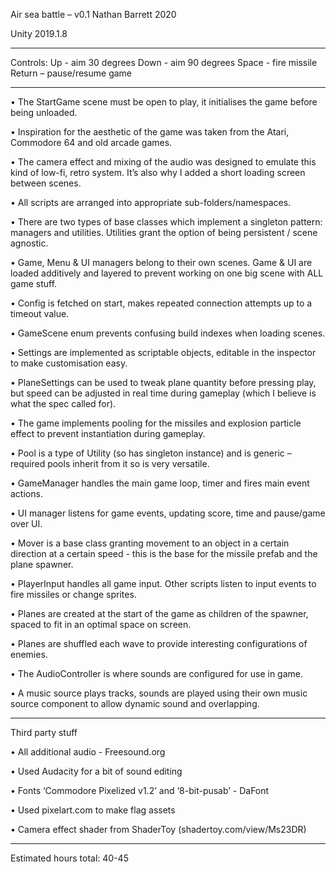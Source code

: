 Air sea battle – v0.1
Nathan Barrett 
2020

Unity 2019.1.8

_______________


Controls:
Up - aim 30 degrees
Down - aim 90 degrees
Space - fire missile
Return – pause/resume game

_______________


• The StartGame scene must be open to play, it initialises the game before being unloaded.

• Inspiration for the aesthetic of the game was taken from the Atari, Commodore 64 and old arcade games.

• The camera effect and mixing of the audio was designed to emulate this kind of low-fi, retro system. It’s also why I added a short loading screen between scenes. 

• All scripts are arranged into appropriate sub-folders/namespaces.

• There are two types of base classes which implement a singleton pattern: managers and utilities. Utilities grant the option of being persistent / scene agnostic.

• Game, Menu & UI managers belong to their own scenes. Game & UI are loaded additively and layered to prevent working on one big scene with ALL game stuff. 

• Config is fetched on start, makes repeated connection attempts up to a timeout value.

• GameScene enum prevents confusing build indexes when loading scenes. 

• Settings are implemented as scriptable objects, editable in the inspector to make customisation easy.

• PlaneSettings can be used to tweak plane quantity before pressing play, but speed can be adjusted in real time during gameplay (which I believe is what the spec called for).

• The game implements pooling for the missiles and explosion particle effect to prevent instantiation during gameplay.

• Pool is a type of Utility (so has singleton instance) and is generic – required pools inherit from it so is very versatile.

• GameManager handles the main game loop, timer and fires main event actions.

• UI manager listens for game events, updating score, time and pause/game over UI.
 
• Mover is a base class granting movement to an object in a certain direction at a certain speed - this is the base for the missile prefab and the plane spawner.

• PlayerInput handles all game input. Other scripts listen to input events to fire missiles or change sprites.

• Planes are created at the start of the game as children of the spawner, spaced to fit in an optimal space on screen.

• Planes are shuffled each wave to provide interesting configurations of enemies.

• The AudioController is where sounds are configured for use in game.

• A music source plays tracks, sounds are played using their own music source component to allow dynamic sound and overlapping.

_______________

Third party stuff

• All additional audio - Freesound.org

• Used Audacity for a bit of sound editing

• Fonts ‘Commodore Pixelized v1.2’ and ‘8-bit-pusab’ - DaFont

• Used pixelart.com to make flag assets

• Camera effect shader from ShaderToy (shadertoy.com/view/Ms23DR) 

_______________

Estimated hours total: 40-45
